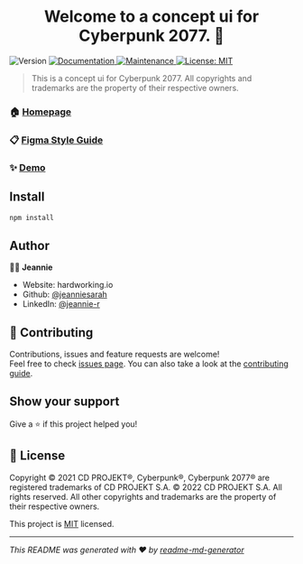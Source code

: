 <h1 align="center">Welcome to a concept ui for Cyberpunk 2077. 👋</h1>
<p>
  <img alt="Version" src="https://img.shields.io/badge/version-1.0.0-blue.svg?cacheSeconds=2592000" />
  <a href="https://github.com/jeanniesarah/cyberpunk-2077-concept#readme" target="_blank">
    <img alt="Documentation" src="https://img.shields.io/badge/documentation-yes-brightgreen.svg" />
  </a>
  <a href="https://github.com/jeanniesarah/cyberpunk-2077-concept/graphs/commit-activity" target="_blank">
    <img alt="Maintenance" src="https://img.shields.io/badge/Maintained%3F-yes-green.svg" />
  </a>
  <a href="https://github.com/jeanniesarah/cyberpunk-2077-concept/blob/master/LICENSE" target="_blank">
    <img alt="License: MIT" src="https://img.shields.io/github/license/jeanniesarah/cyberpunk-2077-concept" />
  </a>
</p>

> This is a concept ui for Cyberpunk 2077. All copyrights and trademarks are the property of their respective owners.

### 🏠 [Homepage](https://github.com/jeanniesarah/cyberpunk-2077-concept)

### 📋 [Figma Style Guide](https://www.figma.com/file/KPBfvEOYFNnChSYim965FB/Cyberpunk-2077-Concept)

### ✨ [Demo](https://cyberpunk-2077-concept.netlify.app)

## Install

```sh
npm install
```

## Author

👩‍💻 **Jeannie**

- Website: hardworking.io
- Github: [@jeanniesarah](https://github.com/jeanniesarah)
- LinkedIn: [@jeannie-r](https://linkedin.com/in/jeannie-r)

## 🤝 Contributing

Contributions, issues and feature requests are welcome!<br />Feel free to check [issues page](https://github.com/jeanniesarah/cyberpunk-2077-concept/issues). You can also take a look at the [contributing guide](https://github.com/jeanniesarah/cyberpunk-2077-concept/blob/master/CONTRIBUTING.md).

## Show your support

Give a ⭐️ if this project helped you!

## 📝 License

Copyright © 2021 CD PROJEKT&#174;, Cyberpunk&#174;, Cyberpunk 2077&#174; are registered trademarks of CD PROJEKT S.A. &#169; 2022 CD PROJEKT S.A.
All rights reserved. All other copyrights and trademarks are the property of their respective owners.<br />

This project is [MIT](https://github.com/jeanniesarah/cyberpunk-2077-concept/blob/master/LICENSE) licensed.

---

_This README was generated with ❤️ by [readme-md-generator](https://github.com/kefranabg/readme-md-generator)_
